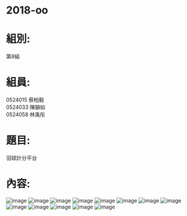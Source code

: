 # 2018-oo</br>
# 組別:
第8組</br>
# 組員:
0524015 蔡柏毅</br>
0524033 陳韻如</br>
0524058 林禹彤</br>
# 題目:
羽球計分平台</br>
# 內容:
![image](https://github.com/0524015/0524015/blob/master/1546430109835.jpg)
![image](https://github.com/0524015/0524015/blob/master/1546430137452.jpg)
![image](https://github.com/0524015/0524015/blob/master/382.jpg)
![image](https://github.com/0524015/0524015/blob/master/497.jpg)
![image](https://github.com/0524015/0524015/blob/master/5449.jpg)
![image](https://github.com/0524015/0524015/blob/master/62.jpg)
![image](https://github.com/0524015/0524015/blob/master/2345.jpg)
![image](https://github.com/0524015/0524015/blob/master/1231.jpg)
![image](https://github.com/0524015/0524015/blob/master/12346.jpg)
![image](https://github.com/0524015/0524015/blob/master/4241.jpg)
![image](https://github.com/0524015/0524015/blob/master/349.jpg)
![image](https://github.com/0524015/0524015/blob/master/2323537.jpg)
![image](https://github.com/0524015/0524015/blob/master/2348.jpg)

